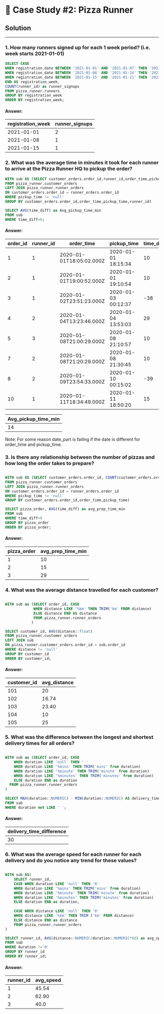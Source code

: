 # 🍜 Case Study #2: Pizza Runner

## Solution

***


### 1. How many runners signed up for each 1 week period? (i.e. week starts 2021-01-01)

````sql
SELECT CASE 
WHEN registration_date BETWEEN '2021-01-01' AND '2021-01-07' THEN '2021-01-01'
WHEN registration_date BETWEEN '2021-01-08' AND '2021-01-14' THEN '2021-01-08'
WHEN registration_date BETWEEN '2021-01-15' AND '2021-01-21' THEN '2021-01-15'
END AS registration_week,
COUNT(runner_id) as runner_signups
FROM pizza_runner.runners
GROUP BY registration_week
ORDER BY registration_week;
````

#### Answer:
| registration_week | runner_signups |
| ----------------  |  ------------  |           
|     2021-01-01    |       2        |
|     2021-01-08    |       1        |
|     2021-01-15    |       1        |


### 2. What was the average time in minutes it took for each runner to arrive at the Pizza Runner HQ to pickup the order?

````sql
WITH sub AS (SELECT customer_orders.order_id,runner_id,order_time,pickup_time, DATE_PART('minute', pickup_time::TIME - order_time::TIME) AS time_diff
FROM pizza_runner.customer_orders
LEFT JOIN pizza_runner.runner_orders
ON customer_orders.order_id = runner_orders.order_id
WHERE pickup_time != 'null'
GROUP BY customer_orders.order_id,order_time,pickup_time,runner_id)

SELECT AVG(time_diff) as Avg_pickup_time_min
FROM sub
WHERE time_diff>0;
````

#### Answer:

| order_id | runner_id | order_time               | pickup_time         | time_diff |
| -------- | --------- | ------------------------ | ------------------- | --------- |
| 1        | 1         | 2020-01-01T18:05:02.000Z | 2020-01-01 18:15:34 | 10        |
| 2        | 1         | 2020-01-01T19:00:52.000Z | 2020-01-01 19:10:54 | 10        |
| 3        | 1         | 2020-01-02T23:51:23.000Z | 2020-01-03 00:12:37 | -38       |
| 4        | 2         | 2020-01-04T13:23:46.000Z | 2020-01-04 13:53:03 | 29        |
| 5        | 3         | 2020-01-08T21:00:29.000Z | 2020-01-08 21:10:57 | 10        |
| 7        | 2         | 2020-01-08T21:20:29.000Z | 2020-01-08 21:30:45 | 10        |
| 8        | 2         | 2020-01-09T23:54:33.000Z | 2020-01-10 00:15:02 | -39       |
| 10       | 1         | 2020-01-11T18:34:49.000Z | 2020-01-11 18:50:20 | 15        |

| Avg_pickup_time_min |
| ----------------    |        
|     14              | 


Note: For some reason date_part is failing if the date is different for order_time and pickup_time.


### 3. Is there any relationship between the number of pizzas and how long the order takes to prepare?

````sql

WITH sub AS (SELECT customer_orders.order_id, COUNT(customer_orders.order_id) AS pizza_order,order_time,pickup_time, DATE_PART('minute', pickup_time::TIME - order_time::TIME) AS time_diff
FROM pizza_runner.customer_orders
LEFT JOIN pizza_runner.runner_orders
ON customer_orders.order_id = runner_orders.order_id
WHERE pickup_time != 'null'
GROUP BY customer_orders.order_id,order_time,pickup_time)

SELECT pizza_order, AVG(time_diff) as avg_prep_time_min
FROM sub
WHERE time_diff>0
GROUP BY pizza_order
ORDER BY pizza_order;
````

#### Answer:

| pizza_order | avg_prep_time_min |
| ----------- | ----------------- |
| 1           | 10                |
| 2           | 15                |
| 3           | 29                |


### 4. What was the average distance travelled for each customer?

````sql

WITH sub as (SELECT order_id, CASE
             WHEN distance LIKE '%km' THEN TRIM('km' FROM distance)
             ELSE distance END AS distance
             FROM pizza_runner.runner_orders
            )

SELECT customer_id, AVG(distance::float)
FROM pizza_runner.customer_orders
LEFT JOIN sub
ON pizza_runner.customer_orders.order_id = sub.order_id
WHERE distance != 'null'
GROUP BY customer_id
ORDER BY customer_id;

````

#### Answer:

| customer_id | avg_distance |
| ----------- | ------------ |
| 101         | 20           |
| 102         | 16.74        |
| 103         | 23.40        |
| 104         | 10           |
| 105         | 25           |


### 5. What was the difference between the longest and shortest delivery times for all orders?

````sql

WITH sub as (SELECT order_id, CASE
    WHEN duration LIKE 'null' THEN ' ' 
    WHEN duration LIKE '%mins' THEN TRIM('mins' from duration) 
    WHEN duration LIKE '%minute' THEN TRIM('minute' from duration)        
    WHEN duration LIKE '%minutes' THEN TRIM('minutes' from duration)
    ELSE duration END as duration	
  FROM pizza_runner.runner_orders		
)
 
SELECT MAX(duration::NUMERIC) - MIN(duration::NUMERIC) AS delivery_time_difference
FROM sub
WHERE duration not LIKE ' ';

````

#### Answer:

| delivery_time_difference |
| ------------------------ |
|           30             |

### 6. What was the average speed for each runner for each delivery and do you notice any trend for these values?

````sql

WITH sub AS(
	SELECT runner_id,
	CASE WHEN duration LIKE 'null' THEN '0' 
    WHEN duration LIKE '%mins' THEN TRIM('mins' from duration) 
    WHEN duration LIKE '%minute' THEN TRIM('minute' from duration)        
    WHEN duration LIKE '%minutes' THEN TRIM('minutes' from duration)
    ELSE duration END as duration,
  
    CASE WHEN distance LIKE 'null' THEN '0'
    WHEN distance LIKE '%km' THEN TRIM ('km' FROM distance)
    ELSE distance END as distance
  	FROM pizza_runner.runner_orders
)

SELECT runner_id, AVG(distance::NUMERIC/duration::NUMERIC*60) as avg_speed
FROM sub
WHERE duration !='0'
GROUP BY runner_id
ORDER BY runner_id;

````

#### Answer:

| runner_id   | avg_speed    |
| ----------- | ------------ |
| 1           | 45.54        |
| 2           | 62.90        |
| 3           | 40.0         |

